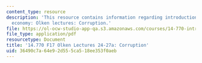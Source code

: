```yaml
---
content_type: resource
description: 'This resource contains information regarding introduction to political
  economy: Olken lectures: Corruption.'
file: https://ol-ocw-studio-app-qa.s3.amazonaws.com/courses/14-770-introduction-to-political-economy-fall-2017/36490c7a64e92d555ca518ee353f0aeb_MIT14_770F17_lec24_27a.pdf
file_type: application/pdf
resourcetype: Document
title: '14.770 F17 Olken Lectures 24-27a: Corruption'
uid: 36490c7a-64e9-2d55-5ca5-18ee353f0aeb
---
```

